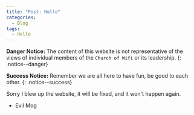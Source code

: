 ```yaml
---
title: "Post: Hello"
categories:
  - Blog
tags:
  - Hello
---
```


**Danger Notice:** The content of this website is not representative of the views of individual members of the `Church of Wifi` or its leadership.
{: .notice--danger}

**Success Notice:** Remember we are all here to have fun, be good to each other.
{: .notice--success}

Sorry I blew up the website, it will be fixed, and it won't happen again.

- Evil Mog
